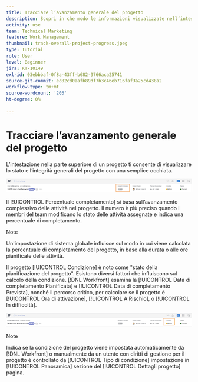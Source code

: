 ```yaml
---
title: Tracciare l’avanzamento generale del progetto
description: Scopri in che modo le informazioni visualizzate nell’intestazione del progetto possono aiutarti a tenere traccia dell’avanzamento e dello stato generali del progetto.
activity: use
team: Technical Marketing
feature: Work Management
thumbnail: track-overall-project-progress.jpeg
type: Tutorial
role: User
level: Beginner
jira: KT-10149
exl-id: 03ebbbaf-0f8a-43ff-b682-9766aca25741
source-git-commit: ec82cd0aafb89df7b3c46eb716faf3a25cd438a2
workflow-type: tm+mt
source-wordcount: '203'
ht-degree: 0%

---
```


# Tracciare l’avanzamento generale del progetto

L’intestazione nella parte superiore di un progetto ti consente di visualizzare lo stato e l’integrità generali del progetto con una semplice occhiata.

![Intestazione del progetto che mostra [!UICONTROL Percentuale completamento]](assets/planner-fund-percent-complete.png)

Il [!UICONTROL Percentuale completamento] si basa sull’avanzamento complessivo delle attività nel progetto. Il numero è più preciso quando i membri del team modificano lo stato delle attività assegnate e indica una percentuale di completamento.

>[!NOTE]
>
>Un&#39;impostazione di sistema globale influisce sul modo in cui viene calcolata la percentuale di completamento del progetto, in base alla durata o alle ore pianificate delle attività.

Il progetto [!UICONTROL Condizione] è noto come &quot;stato della pianificazione del progetto&quot;. Esistono diversi fattori che influiscono sul calcolo della condizione. [!DNL Workfront] esamina la [!UICONTROL Data di completamento Pianificata] e [!UICONTROL Data di completamento Prevista], nonché il percorso critico, per calcolare se il progetto è [!UICONTROL Ora di attivazione], [!UICONTROL A Rischio], o [!UICONTROL In difficoltà].

![Intestazione del progetto che mostra [!UICONTROL Condizione]](assets/planner-fund-condition.png)

>[!NOTE]
>
>Indica se la condizione del progetto viene impostata automaticamente da [!DNL Workfront] o manualmente da un utente con diritti di gestione per il progetto è controllato da [!UICONTROL Tipo di condizione] impostazione in [!UICONTROL Panoramica] sezione del [!UICONTROL Dettagli progetto] pagina.

<!---
learn more urls
Project percent complete overview
Overview of project condition and condition type
--->
